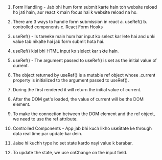 1. Form Handling - Jab bhi hum form submit karte hain toh website reload ho jati hain, aur react k main focus hai k website reload na ho.

2. There are 3 ways to handle form submission in react
   a. useRef()
   b. controlled components
   c. React Form Hooks

3. useRef() - Is tareeke main hum har input ko select kar lete hai and unki value tab nikalte hai jab form submit hota hai.

4. useRef() kisi bhi HTML input ko slelect kar skte hain.

5. useRef() - The argument passed to useRef() is set as the initial value of current.

6. The object returned by useRef() is a mutable ref object whose .current property is initialized to the argument passed to useRef().

7. During the first rendered it will return the initial value of current.

8. After the DOM get's loaded, the value of current will be the DOM element.

9. To make the connection between the DOM element and the ref object, we need to use the ref attribute.

11. Controlled Components - App jab bhi kuch likho useState ke through data real time par update kar dein.

12. Jaise hi kuchh type ho set state kardo nayi value k barabar.

13. To update the state, we use onChange on the input field.


